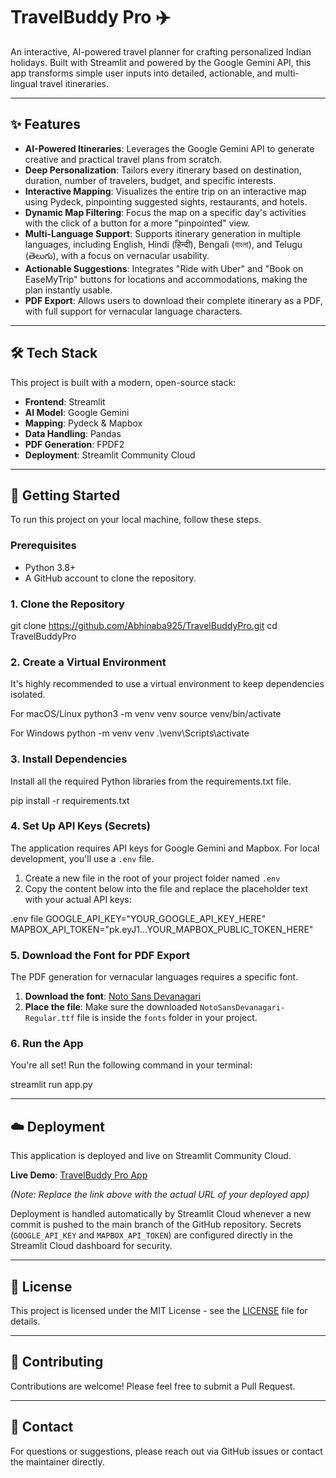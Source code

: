 # TravelBuddy Pro ✈️

An interactive, AI-powered travel planner for crafting personalized Indian holidays. Built with Streamlit and powered by the Google Gemini API, this app transforms simple user inputs into detailed, actionable, and multi-lingual travel itineraries.

---

## ✨ Features

* **AI-Powered Itineraries**: Leverages the Google Gemini API to generate creative and practical travel plans from scratch.
* **Deep Personalization**: Tailors every itinerary based on destination, duration, number of travelers, budget, and specific interests.
* **Interactive Mapping**: Visualizes the entire trip on an interactive map using Pydeck, pinpointing suggested sights, restaurants, and hotels.
* **Dynamic Map Filtering**: Focus the map on a specific day's activities with the click of a button for a more "pinpointed" view.
* **Multi-Language Support**: Supports itinerary generation in multiple languages, including English, Hindi (हिन्दी), Bengali (বাংলা), and Telugu (తెలుగు), with a focus on vernacular usability.
* **Actionable Suggestions**: Integrates "Ride with Uber" and "Book on EaseMyTrip" buttons for locations and accommodations, making the plan instantly usable.
* **PDF Export**: Allows users to download their complete itinerary as a PDF, with full support for vernacular language characters.



---

## 🛠️ Tech Stack

This project is built with a modern, open-source stack:

* **Frontend**: Streamlit
* **AI Model**: Google Gemini
* **Mapping**: Pydeck & Mapbox
* **Data Handling**: Pandas
* **PDF Generation**: FPDF2
* **Deployment**: Streamlit Community Cloud

---

## 🚀 Getting Started

To run this project on your local machine, follow these steps.

### Prerequisites

* Python 3.8+
* A GitHub account to clone the repository.

### 1. Clone the Repository

git clone https://github.com/Abhinaba925/TravelBuddyPro.git
cd TravelBuddyPro


### 2. Create a Virtual Environment

It's highly recommended to use a virtual environment to keep dependencies isolated.

For macOS/Linux
python3 -m venv venv
source venv/bin/activate

For Windows
python -m venv venv
.\venv\Scripts\activate


### 3. Install Dependencies

Install all the required Python libraries from the requirements.txt file.

pip install -r requirements.txt


### 4. Set Up API Keys (Secrets)

The application requires API keys for Google Gemini and Mapbox. For local development, you'll use a `.env` file.

1. Create a new file in the root of your project folder named `.env`
2. Copy the content below into the file and replace the placeholder text with your actual API keys:

.env file
GOOGLE_API_KEY="YOUR_GOOGLE_API_KEY_HERE"
MAPBOX_API_TOKEN="pk.eyJ1...YOUR_MAPBOX_PUBLIC_TOKEN_HERE"


### 5. Download the Font for PDF Export

The PDF generation for vernacular languages requires a specific font.

1. **Download the font**: [Noto Sans Devanagari](https://fonts.google.com/noto/specimen/Noto+Sans+Devanagari)
2. **Place the file**: Make sure the downloaded `NotoSansDevanagari-Regular.ttf` file is inside the `fonts` folder in your project.

### 6. Run the App

You're all set! Run the following command in your terminal:

streamlit run app.py


---

## ☁️ Deployment

This application is deployed and live on Streamlit Community Cloud.

**Live Demo**: [TravelBuddy Pro App](https://travelbuddypro-nqzhqdsuedvuwgsym8zbmu.streamlit.app/)

*(Note: Replace the link above with the actual URL of your deployed app)*

Deployment is handled automatically by Streamlit Cloud whenever a new commit is pushed to the main branch of the GitHub repository. Secrets (`GOOGLE_API_KEY` and `MAPBOX_API_TOKEN`) are configured directly in the Streamlit Cloud dashboard for security.

---

## 📝 License

This project is licensed under the MIT License - see the [LICENSE](LICENSE) file for details.

---

## 🤝 Contributing

Contributions are welcome! Please feel free to submit a Pull Request.

---

## 📧 Contact

For questions or suggestions, please reach out via GitHub issues or contact the maintainer directly.
